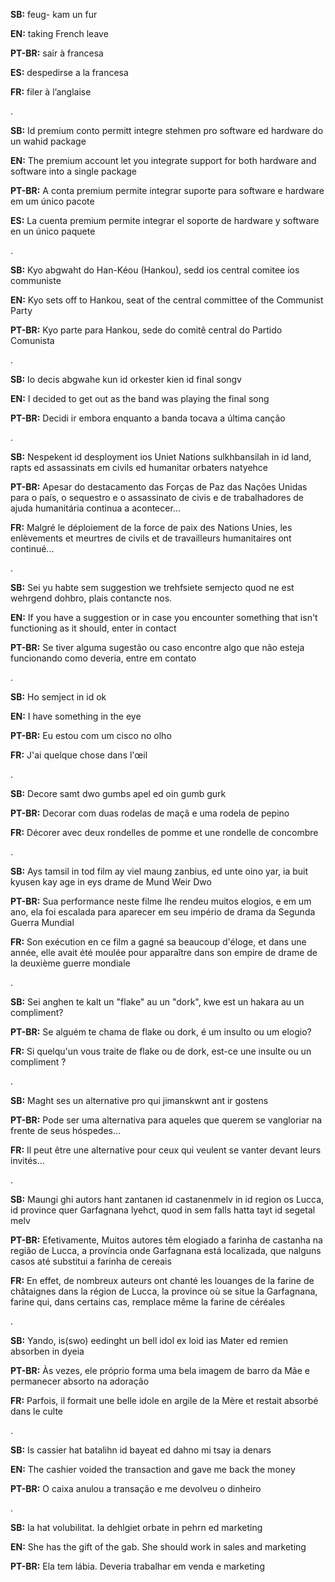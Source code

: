 **SB:** feug- kam un fur

**EN:** taking French leave

**PT-BR:** sair à francesa

**ES:** despedirse a la francesa

**FR:** filer à l’anglaise

.

**SB:** Id premium conto permitt integre stehmen pro software ed hardware do un wahid package

**EN:** The premium account let you integrate support for both hardware and software into a single package

**PT-BR:** A conta premium permite integrar suporte para software e hardware em um único pacote

**ES:** La cuenta premium permite integrar el soporte de hardware y software en un único paquete

.

**SB:** Kyo abgwaht do Han-Kéou (Hankou), sedd ios central comitee ios communiste

**EN:** Kyo sets off to Hankou, seat of the central committee of the Communist Party

**PT-BR:** Kyo parte para Hankou, sede do comitê central do Partido Comunista

.

**SB:** Io decis abgwahe kun id orkester kien id final songv

**EN:** I decided to get out as the band was playing the final song

**PT-BR:** Decidi ir embora enquanto a banda tocava a última canção

.

**SB:** Nespekent id desployment ios Uniet Nations sulkhbansilah in id land, rapts ed assassinats em civils ed humanitar orbaters natyehce

**PT-BR:** Apesar do destacamento das Forças de Paz das Nações Unidas para o país, o sequestro e o assassinato de civis e de trabalhadores de ajuda humanitária continua a acontecer...

**FR:** Malgré le déploiement de la force de paix des Nations Unies, les enlèvements et meurtres de civils et de travailleurs humanitaires ont continué...

.

**SB:** Sei yu habte sem suggestion we trehfsiete semjecto quod ne est wehrgend dohbro, plais contancte nos.

**EN:** If you have a suggestion or in case you encounter something that isn't functioning as it should, enter in contact

**PT-BR:** Se tiver alguma sugestão ou caso encontre algo que não esteja funcionando como deveria, entre em contato

.

**SB:** Ho semject in id ok

**EN:** I have something in the eye

**PT-BR:** Eu estou com um cisco no olho

**FR:** J'ai quelque chose dans l'œil

.

**SB:** Decore samt dwo gumbs apel ed oin gumb gurk

**PT-BR:** Decorar com duas rodelas de maçã e uma rodela de pepino

**FR:** Décorer avec deux rondelles de pomme et une rondelle de concombre

.

**SB:** Ays tamsil in tod film ay viel maung zanbius, ed unte oino yar, ia buit kyusen kay age in eys drame de Mund Weir Dwo

**PT-BR:** Sua performance neste filme lhe rendeu muitos elogios, e em um ano, ela foi escalada para aparecer em seu império de drama da Segunda Guerra Mundial 

**FR:** Son exécution en ce film a gagné sa beaucoup d'éloge, et dans une année, elle avait été moulée pour apparaître dans son empire de drame de la deuxième guerre mondiale

.

**SB:** Sei anghen te kalt un "flake" au un "dork", kwe est un hakara au un compliment?

**PT-BR:** Se alguém te chama de flake ou dork, é um insulto ou um elogio?

**FR:** Si quelqu'un vous traite de flake ou de dork, est-ce une insulte ou un compliment ?

.

**SB:** Maght ses un alternative pro qui jimanskwnt ant ir gostens

**PT-BR:** Pode ser uma alternativa para aqueles que querem se vangloriar na frente de seus hóspedes...

**FR:** Il peut être une alternative pour ceux qui veulent se vanter devant leurs invités...

.

**SB:** Maungi ghi autors hant zantanen id castanenmelv in id region os Lucca, id province quer Garfagnana lyehct, quod in sem falls hatta tayt id segetal melv

**PT-BR:** Efetivamente, Muitos autores têm elogiado a farinha de castanha na região de Lucca, a província onde Garfagnana está localizada, que nalguns casos até substitui a farinha de cereais

**FR:** En effet, de nombreux auteurs ont chanté les louanges de la farine de châtaignes dans la région de Lucca, la province où se situe la Garfagnana, farine qui, dans certains cas, remplace même la farine de céréales

.

**SB:** Yando, is(swo) eedinght un bell idol ex loid ias Mater ed remien absorben in dyeia

**PT-BR:** Às vezes, ele próprio forma uma bela imagem de barro da Mãe e permanecer absorto na adoração

**FR:** Parfois, il formait une belle idole en argile de la Mère et restait absorbé dans le culte

.

**SB:** Is cassier hat batalihn id bayeat ed dahno mi tsay ia denars

**EN:** The cashier voided the transaction and gave me back the money

**PT-BR:** O caixa anulou a transação e me devolveu o dinheiro

.

**SB:** Ia hat volubilitat. Ia dehlgiet orbate in pehrn ed marketing

**EN:** She has the gift of the gab. She should work in sales and marketing

**PT-BR:** Ela tem lábia. Deveria trabalhar em venda e marketing
